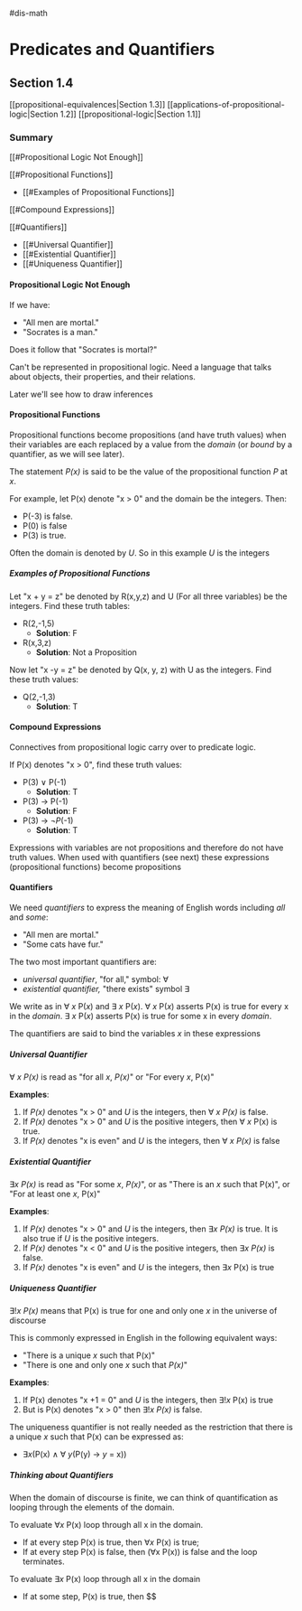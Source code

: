 #dis-math 

# Predicates and Quantifiers
## Section 1.4
[[propositional-equivalences|Section 1.3]]
[[applications-of-propositional-logic|Section 1.2]]
[[propositional-logic|Section 1.1]]

### Summary
[[#Propositional Logic Not Enough]]

[[#Propositional Functions]]
- [[#Examples of Propositional Functions]]

[[#Compound Expressions]]

[[#Quantifiers]]
- [[#Universal Quantifier]]
- [[#Existential Quantifier]]
- [[#Uniqueness Quantifier]]

#### Propositional Logic Not Enough

If we have:
- "All men are mortal."
- "Socrates is a man."

Does it follow that "Socrates is mortal?"

Can't be represented in propositional logic. Need a language that talks about objects, their properties, and their relations.

Later we'll see how to draw inferences

#### Propositional Functions

Propositional functions become propositions (and have truth values) when their variables are each replaced by a value from the *domain* (or *bound* by a quantifier, as we will see later).

The statement *P(x)* is said to be the value of the propositional function *P* at *x*.

For example, let P(x) denote "x > 0" and the domain be the integers. Then:
- P(-3) is false.
- P(0) is false
- P(3) is true.

Often the domain is denoted by *U*. So in this example *U* is the integers

##### Examples of Propositional Functions

Let "x + y = z" be denoted by R(x,y,z) and U (For all three variables) be the integers. Find these truth tables:
- R(2,-1,5)
	- __Solution__: F
- R(x,3,z)
	- __Solution__: Not a Proposition

Now let "x -y = z" be denoted by Q(x, y, z) with U as the integers. Find these truth values:
- Q(2,-1,3)
	- __Solution__: T

#### Compound Expressions

Connectives from propositional logic carry over to predicate logic.

If P(x) denotes "x > 0", find these truth values:
- P(3) $\vee$ P(-1)
	- __Solution__: T
- P(3) $\rightarrow$ P(-1)
	- __Solution__: F
- P(3) $\rightarrow$ $\neg$*P*(-1)
	- __Solution__: T

Expressions with variables are not propositions and therefore do not have truth values.
When used with quantifiers (see next) these expressions (propositional functions) become propositions

#### Quantifiers

We need *quantifiers* to express the meaning of English words including *all* and *some*:
- "All men are mortal."
- "Some cats have fur."

The two most important quantifiers are:
- *universal quantifier*, "for all," symbol: $\forall$
- *existential quantifier,* "there exists" symbol $\exists$

We write as in $\forall$ *x* P(*x*) and $\exists$ *x* P(*x*).
$\forall$ *x* P(*x*) asserts P(x) is true for every x in the *domain*.
$\exists$ *x* P(*x*) asserts P(x) is true for some x in every *domain*.

The quantifiers are said to bind the variables *x* in these expressions 

##### Universal Quantifier

$\forall$ *x* *P(x)* is read as "for all *x*, *P(x)*" or "For every *x*, P(x)"

__Examples__:
1) If *P(x)* denotes "x > 0" and *U* is the integers, then $\forall$ *x* *P(x)* is false.
2) If *P(x)* denotes "x > 0" and *U* is the positive integers, then $\forall$ *x* P(x) is true.
3) If *P(x)* denotes "x is even" and *U* is the integers, then $\forall$ *x* *P(x)* is false

##### Existential Quantifier

$\exists$*x* *P(x)* is read as "For some *x*, *P(x)*", or as "There is an *x* such that P(x)", or "For at least one *x*, P(x)"

__Examples__:
1. If *P(x)* denotes "x > 0" and *U* is the integers, then $\exists$*x* *P(x)* is true. It is also true if *U* is the positive integers.
2. If *P(x)* denotes "x < 0" and *U* is the positive integers, then $\exists$*x* *P(x)* is false.
3. If *P(x)* denotes "x is even" and *U* is the integers, then $\exists$*x* P(x) is true

##### Uniqueness Quantifier

$\exists$!*x* *P(x)* means that P(x) is true for one and only one *x* in the universe of discourse

This is commonly expressed in English in the following equivalent ways:
- "There is a unique *x* such that P(x)"
- "There is one and only one *x* such that *P(x)*"

__Examples__:
1. If P(x) denotes "x +1 = 0" and *U* is the integers, then $\exists$!*x* P(x) is true
2. But is P(x) denotes "x > 0" then $\exists$!*x* *P(x)* is false.

The uniqueness quantifier is not really needed as the restriction that there is a unique *x* such that P(x) can be expressed as:
- $\exists$*x*(P(x) $\wedge$ $\forall$ *y*(P(y) $\rightarrow$ *y* = x))

##### Thinking about Quantifiers

When the domain of discourse is finite, we can think of quantification as looping through the elements of the domain.

To evaluate $\forall$*x* P(x) loop through all x in the domain.
* If at every step P(x) is true, then $\forall$*x* P(x) is true;
* If at every step P(x) is false, then ($\forall$x P(x)) is false and the loop terminates.

To evaluate $\exists$*x* P(x) loop through all x in the domain 
* If at some step, P(x) is true, then $$
